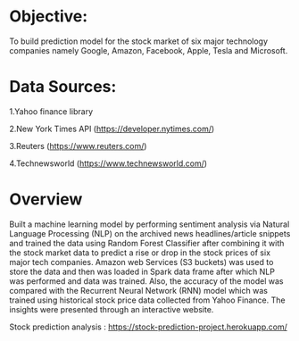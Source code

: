 # Objective:
  To build prediction model for the stock market of six major technology companies namely Google, Amazon, Facebook, Apple, Tesla and Microsoft.


# Data Sources:					
  1.Yahoo finance library
	
  2.New York Times API (https://developer.nytimes.com/) 
	
  3.Reuters (https://www.reuters.com/) 
	
  4.Technewsworld (https://www.technewsworld.com/)

# Overview
 Built a machine learning model by performing sentiment analysis via Natural Language Processing (NLP) on the archived news headlines/article snippets and trained the data using Random Forest Classifier after combining it with the stock market data to predict a rise or drop in the stock prices of six major tech companies. Amazon web Services (S3 buckets) was used to store the data and then was loaded in Spark data frame after which NLP was performed and data was trained. Also, the accuracy of the model was compared with the Recurrent Neural Network (RNN) model which was trained using historical stock price data collected from Yahoo Finance. The insights were presented through an interactive website. 

Stock prediction analysis : https://stock-prediction-project.herokuapp.com/
